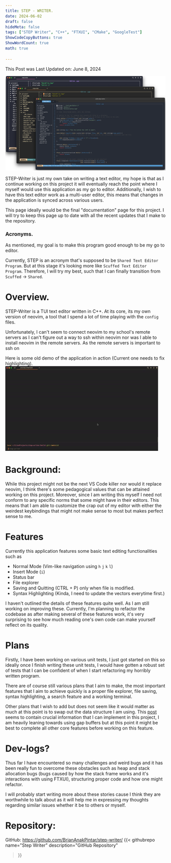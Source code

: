 ```yaml
---
title: STEP - WRITER.
date: 2024-06-02
draft: false
hideMeta: false
tags: ["STEP Writer", "C++", "FTXUI", "CMake", "GoogleTest"]
ShowCodeCopyButtons: true
ShowWordCount: true
math: true

---
```

This Post was Last Updated on: June 8, 2024

[![Themes.png](https://github.com/BrianAnakPintar/step-writer/blob/main/Docs/ThemesStacked.png?raw=true)](https://github.com/BrianAnakPintar/step-writer/blob/main/Docs/ThemesStacked.png)

STEP-Writer is just my own take on writing a text editor, my hope is that as I continue working on this project it will eventually reach the point where I myself would use this application as my go to editor. Additionally, I wish to have this text editor work as a multi-user editor, this means that changes in the application is synced across various users.

This page ideally would be the final "documentation" page for this project. I will try to keep this page up to date with all the recent updates that I make to the repository.

### Acronyms.
As mentioned, my goal is to make this program good enough to be my go to editor.

Currently, STEP is an acronym that's supposed to be `Shared Text Editor Program`. But at this stage it's looking more like `Scuffed Text Editor Program`. Therefore, I will try my best, such that I can finally transition from `Scuffed` $\to$ `Shared`.

# Overview.
STEP-Writer is a TUI text editor written in C++. At its core, its my own version of neovim, a tool that I spend a lot of time playing with the `config` files. 

Unfortunately, I can't seem to connect neovim to my school's remote servers as I can't figure out a way to ssh within neovim nor was I able to install neovim in the remote servers. As the remote servers is important to ssh on

Here is some old demo of the application in action (Current one needs to fix highlighting).
[![Demo.png](https://github.com/BrianAnakPintar/step-writer/blob/main/Docs/Overview.gif?raw=true)](https://github.com/BrianAnakPintar/step-writer/blob/main/Docs/Overview.gif)

# Background:
While this project might not be the next VS Code killer nor would it replace neovim, I think there's some pedagogical values that can be attained working on this project. Moreover, since I am writing this myself I need not conform to any specific norms that some might have in their editors. This means that I am able to customize the crap out of my editor with either the weirdest keybindings that might not make sense to most but makes perfect sense to me.

# Features
Currently this application features some basic text editing functionalities such as

- Normal Mode (Vim-like navigation using `h` `j` `k` `l`)
- Insert Mode (`i`)
- Status bar
- File explorer
- Saving and Quitting (CTRL + P) only when file is modified.
- Syntax Highlighting (Kinda, I need to update the vectors everytime first.)

I haven't outlined the details of these features quite well. As I am still working on improving these. Currently, I'm planning to refactor the codebase as after making several of these features work, it's very surprising to see how much reading one's own code can make yourself reflect on its quality.

# Plans

Firstly, I have been working on various unit tests, I just got started on this so ideally once I finish writing these unit tests, I would have gotten a robust set of tests that I can be confident of when I start refactoring my horribly written program.

There are of course still various plans that I aim to make, the most important features that I aim to achieve quickly is a proper file explorer, file saving, syntax highlighting, a search feature and a working terminal.

Other plans that I wish to add but does not seem like it would matter as much at this point is to swap out the data structure I am using. This [post](https://coredumped.dev/2023/08/09/text-showdown-gap-buffers-vs-ropes/) seems to contain crucial information that I can implement in this project, I am heavily leaning towards using gap buffers but at this point it might be best to complete all other core features before working on this feature.

# Dev-logs?

Thus far I have encountered so many challenges and weird bugs and it has been really fun to overcome these obstacles such as heap and stack allocation bugs (bugs caused by how the stack frame works and it's interactions with using FTXUI), structuring proper code and how one might refactor.

I will probably start writing more about these stories cause I think they are worthwhile to talk about as it will help me in expressing my thoughts regarding similar issues whether it be to others or myself.

# Repository:
GitHub: https://github.com/BrianAnakPintar/step-writer/
{{< githubrepo 
    name="Step Writer" 
    description="GitHub Repository" 
>}}